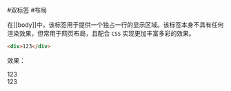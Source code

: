 #双标签 #布局

在[[body]]中，该标签用于提供一个独占一行的显示区域。该标签本身不具有任何渲染效果，但常用于网页布局，且配合 `CSS` 实现更加丰富多彩的效果。

```HTML
<div>123</div>
```

效果：

<div>123</div><div>123</div>
